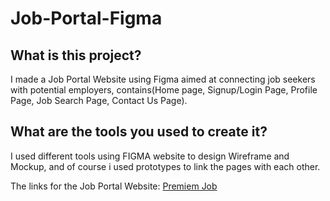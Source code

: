 # Job-Portal-Figma

## What is this project? 
I made a Job Portal Website using Figma aimed at connecting job seekers with potential employers, contains(Home page, Signup/Login Page, Profile Page, Job Search Page, Contact Us Page).



## What are the tools you used to create it? 
I used different tools using FIGMA website to design Wireframe and Mockup, and of course i used prototypes to link the pages with each other.

The links for the Job Portal Website: [Premiem Job](https://www.figma.com/design/a4x7WaO07PIG3CzFf3nikQ/Untitled?node-id=0-1&t=NKslNsZ4Yrw9YVsa-0)
